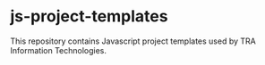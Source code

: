 # js-project-templates
This repository contains Javascript project templates used by TRA Information Technologies.
